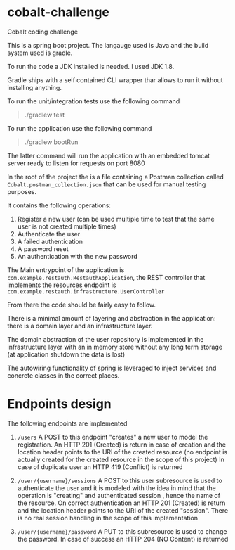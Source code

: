 # cobalt-challenge
Cobalt coding challenge

This is a spring boot project. The langauge used is Java and the build system used is gradle.

To run the code a JDK installed is needed. I used JDK 1.8.

Gradle ships with a self contained CLI wrapper thar allows to run it without installing anything.

To run the unit/integration tests use the following command

> ./gradlew test

To run the application use the following command

> ./gradlew bootRun

The latter command will run the application with an embedded tomcat server ready to listen for requests on port 8080

In the root of the project the is a file containing a Postman collection called `Cobalt.postman_collection.json` that can be used for manual testing purposes.

It contains the following operations:

1.  Register a new user (can be used multiple time to test that the same user is not created multiple times)
2.  Authenticate the user
3.  A failed authentication
4.  A password reset
5.  An authentication with the new password

The Main entrypoint of the application is `com.example.restauth.RestauthApplication`, the REST controller that implements the resources endpoint is `com.example.restauth.infrastructure.UserController`

From there the code should be fairly easy to follow.

There is a minimal amount of layering and abstraction in the application: there is a domain layer and an infrastructure layer.

The domain abstraction of the user repository is implemented in the infrastructure layer with an in memory store without any long term storage (at application shutdown the data is lost)

The autowiring functionality of spring is leveraged to inject services and concrete classes in the correct places.

# Endpoints design

The following endpoints are implemented 

1. `/users` A POST to this endpoint "creates" a new user to model the registration. An HTTP 201 (Created) is return in case of creation and the location header points to the URI of the created resource (no endpoint is actually created for the created resource in the scope of this project)
In case of duplicate user an HTTP 419 (Conflict) is returned

2. `/user/{username}/sessions` A POST to this user subresource is used to authenticate the user and it is modeled with the idea in mind that the operation is "creating" and authenticated session , hence the name of the resource.
On correct authentication an HTTP 201 (Created) is return and the location header points to the URI of the created "session".
There is no real session handling in the scope of this implementation

3. `/user/{username}/password` A PUT to this subresource is used to change the password. In case of success an HTTP 204 (NO Content) is returned
